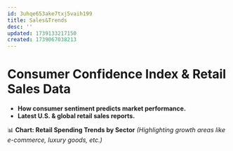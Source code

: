 ```yaml
---
id: 3uhqe653ake7txj5vaih199
title: Sales&Trends
desc: ''
updated: 1739133217150
created: 1739067038213
---
```

#  Consumer Confidence Index & Retail Sales Data

-   **How consumer sentiment predicts market performance.**
-   **Latest U.S. & global retail sales reports.**

📊 **Chart: Retail Spending Trends by Sector** _(Highlighting growth areas like e-commerce, luxury goods, etc.)_
